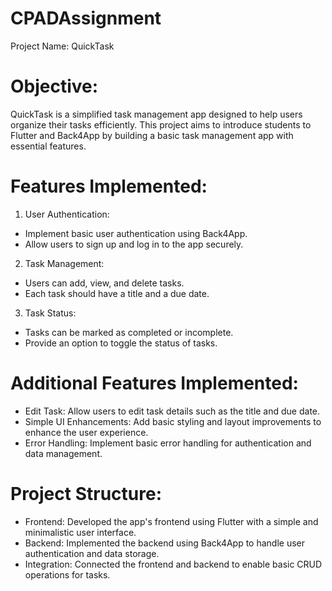 # CPADAssignment
Project Name: QuickTask

# Objective:
QuickTask is a simplified task management app designed to help users organize their tasks efficiently.
This project aims to introduce students to Flutter and Back4App by building a basic task management app with essential features.

# Features Implemented:

1. User Authentication:
- Implement basic user authentication using Back4App.
- Allow users to sign up and log in to the app securely.

2. Task Management:
- Users can add, view, and delete tasks.
- Each task should have a title and a due date.

3. Task Status:
- Tasks can be marked as completed or incomplete.
- Provide an option to toggle the status of tasks.

# Additional Features Implemented:
- Edit Task: Allow users to edit task details such as the title and due date.
- Simple UI Enhancements: Add basic styling and layout improvements to enhance the user experience.
- Error Handling: Implement basic error handling for authentication and data management.

# Project Structure:
- Frontend: Developed the app's frontend using Flutter with a simple and minimalistic user interface.
- Backend: Implemented  the backend using Back4App to handle user authentication and data storage.
- Integration: Connected the frontend and backend to enable basic CRUD operations for tasks.
